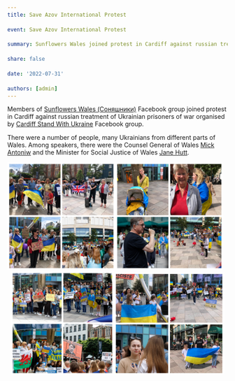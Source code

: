 ```yaml
---
title: Save Azov International Protest 

event: Save Azov International Protest 

summary: Sunflowers Wales joined protest in Cardiff against russian treatment of Ukrainian prisoners of war 

share: false

date: '2022-07-31' 

authors: [admin]
---
```


Members of <a href="https://www.facebook.com/groups/601579067497655" target="_blank">Sunflowers Wales (Соняшники)</a> Facebook group joined protest in Cardiff against russian treatment of Ukrainian prisoners of war organised by <a href="https://www.facebook.com/groups/cardiffstandwithukraine/" target="_blank">Cardiff Stand With Ukraine</a> Facebook group. 

There were a number of people, many Ukrainians from different parts of Wales. Among speakers, there were the Counsel General of Wales <a href="https://www.facebook.com/mick.antoniw" target="_blank">Mick Antoniw</a> and the Minister for Social Justice of Wales <a href="https://www.facebook.com/jane.hutt.714" target="_blank">Jane Hutt</a>.

<div style="margin-top: 0; "><img src="Cardiff1.jpg" alt="Cardiff1" width="49%" style="display: inline; margin-top: 0;"/><img src="Cardiff2.jpg" alt="Cardiff2" width="49%" style="display: inline; margin-top: 0;"/></div>

<div style="margin-top: 0; text-align: center;"><img src="Cardiff3.jpg" alt="Cardiff3" width="47%" style="display: inline; margin-top: 0;"/><img src="Cardiff4.jpg" alt="Cardiff4" width="50%" style="display: inline; margin-top: 0;"/></div>
